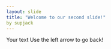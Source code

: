 ```yaml
---
layout: slide
title: "Welcome to our second slide!"
by supjack
---
```

Your text
Use the left arrow to go back!
